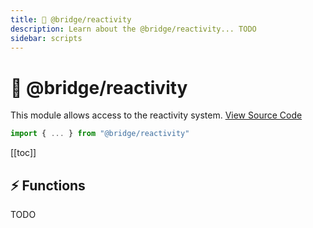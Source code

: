 ```yaml
---
title: 🧨 @bridge/reactivity
description: Learn about the @bridge/reactivity... TODO
sidebar: scripts
---
```


# 🧨 @bridge/reactivity

This module allows access to the reactivity system.
[View Source Code](https://github.com/bridge-core/editor/blob/main/src/components/Extensions/Scripts/Modules/reactivity.ts)

```js
import { ... } from "@bridge/reactivity"
```

[[toc]]

## ⚡ Functions
TODO
